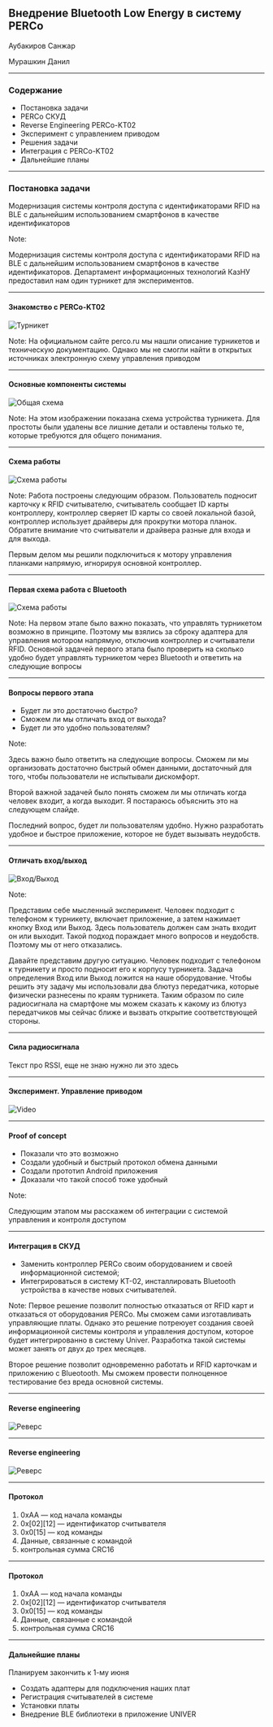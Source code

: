 ## Внедрение Bluetooth Low Energy в систему PERCo

Аубакиров Санжар

Мурашкин Данил

---

### Содержание

- Постановка задачи
- PERCo СКУД
- Reverse Engineering PERCo-KT02
- Эксперимент с управлением приводом
- Решения задачи
- Интеграция с PERCo-KT02
- Дальнейшие планы

---

### Постановка задачи

Модернизация системы контроля доступа с идентификаторами RFID на BLE с дальнейшим использованием смартфонов в качестве идентификаторов

Note:

Модернизация системы контроля доступа с идентификаторами RFID на BLE с дальнейшим использованием смартфонов в качестве идентификаторов. Департамент информационных технологий КазНУ предоставил нам один турникет для экспериментов.

---

#### Знакомство c PERCo-KT02

![Турникет](https://image.ibb.co/jUgWOy/Selection_039.png)

Note:
На официальном сайте perco.ru мы нашли описание турникетов и техническую документацию. Однако мы не смогли найти в открытых источниках электронную схему управления приводом 

---

#### Основные компоненты системы

![Общая схема](https://image.ibb.co/dRd9bJ/Selection_040.png)

Note:
На этом изображении показана схема устройства турникета. Для простоты были удалены все лишние детали и оставлены только те, которые требуются для общего понимания.

---

#### Схема работы

![Схема работы](https://image.ibb.co/dePqiy/Turniket.png)

Note:
Работа построены следующим образом. Пользователь подносит карточку к RFID считывателю, считыватель сообщает ID карты контроллеру, контроллер сверяет ID карты со своей локальной базой, контроллер использует драйверы для прокрутки мотора планок. Обратите внимание что считыватели и драйвера разные для входа и для выхода.

Первым делом мы решили подключиться к мотору управления планками напрямую, игнорируя основной контроллер.

---

#### Первая схема работа с Bluetooth 

![Схема работы](https://image.ibb.co/femviy/Turniket2.png)

Note:
На первом этапе было важно показать, что управлять турникетом возможно в принципе. Поэтому мы взялись за сброку адаптера для управления мотором напрямую, отключив контроллер и считыватели RFID. Основной задачей первого этапа было проверить на сколько удобно будет управлять турникетом через Bluetooth и ответить на следующие вопросы

---

#### Вопросы первого этапа

- Будет ли это достаточно быстро?
- Сможем ли мы отличать вход от выхода?
- Будет ли это удобно пользователям?

Note:

Здесь важно было ответить на следующие вопросы. Сможем ли мы организовать достаточно быстрый обмен данными, достаточный для того, чтобы пользователи не испытывали дискомфорт.

Второй важной задачей было понять сможем ли мы отличать когда человек входит, а когда выходит. Я постараюсь объяснить это на следующем слайде.

Последний вопрос, будет ли пользователям удобно. Нужно разработать удобное и быстрое приложение, которое не будет вызывать неудобств.

---

#### Отличать вход/выход

![Вход/Выход](https://image.ibb.co/ekyEty/Turniket3.png)

Note:

Представим себе мысленный эксперимент. Человек подходит с телефоном к турникету, включает приложение, а затем нажимает кнопку Вход или Выход. Здесь пользователь должен сам знать входит он или выходит. Такой подход пораждает много вопросов и неудобств. Поэтому мы от него отказались.

Давайте представим другую ситуацию. Человек подходит с телефоном к турникету и просто подносит его к корпусу турникета. Задача определения Вход или Выход ложится на наше оборудование. Чтобы решить эту задачу мы использовали два блютуз передатчика, которые физически разнесены по краям турникета. Таким образом по силе радиосигнала на смартфоне мы можем сказать к какому из блютуз передатчиков мы сейчас ближе и вызвать открытие соответствующей стороны.

---

#### Сила радиосигнала

Текст про RSSI, еще не знаю нужно ли это здесь

---

#### Эксперимент. Управление приводом

![Video](https://youtu.be/fcC2bQZKaLc)

---

#### Proof of concept

- Показали что это возможно
- Создали удобный и быстрый протокол обмена данными
- Создали прототип Android приложения
- Доказали что такой способ тоже удобный

Note:

Следующим этапом мы расскажем об интеграции с системой управления и контроля доступом

---

#### Интеграция в СКУД

- Заменить контроллер PERCo своим оборудованием и своей информационной системой;
- Интегрироваться в систему KT-02, инсталлировать Bluetooth устройства в качестве новых считывателей.

Note:
Первое решение позволит полностью отказаться от RFID карт и отказаться от оборудования PERCo. Мы сможем сами изготавливать управляющие платы. Однако это решение потреюует создания своей информационной системы контроля и управления доступом, которое будет интегрированно в систему Univer. Разработка такой системы может занять от двух до трех месяцев.

Второе решение позволит одновременно работать и RFID карточкам и приложению с Blueotooth. Мы сможем провести полноценное тестирование без вреда основной системы.

--- 

#### Reverse engineering

![Реверс](https://image.ibb.co/jA3TmJ/Selection_043.png)

---

#### Reverse engineering

![Реверс](https://image.ibb.co/bBG9ty/photo_2018_05_10_10_11_45.jpg)

---

#### Протокол

1. 0xAA — код начала команды
2. 0x[02][12] — идентификатор считывателя
3. 0x0[15] — код команды
4. Данные, связанные с командой
5. контрольная сумма CRC16

---

#### Протокол

1. 0xAA — код начала команды
2. 0x[02][12] — идентификатор считывателя
3. 0x0[15] — код команды
4. Данные, связанные с командой
5. контрольная сумма CRC16

---

#### Дальнейшие планы

Планируем закончить к 1-му июня
- Создать адаптеры для подключения наших плат
- Регистрация считывателей в системе
- Установки платы
- Внедрение BLE библиотеки в приложение UNIVER
